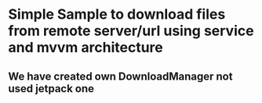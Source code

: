 # Simple Sample to download files from remote server/url using service and mvvm architecture

## We have created own DownloadManager not used jetpack one